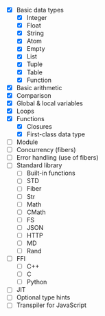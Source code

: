 - [x] Basic data types
   - [x] Integer
   - [x] Float
   - [x] String
   - [x] Atom
   - [x] Empty
   - [x] List
   - [x] Tuple
   - [x] Table
   - [x] Function
- [x] Basic arithmetic
- [x] Comparison
- [x] Global & local variables
- [x] Loops
- [x] Functions
   - [x] Closures
   - [x] First-class data type
- [ ] Module
- [ ] Concurrency (fibers)
- [ ] Error handling (use of fibers)
- [ ] Standard library
   - [ ] Built-in functions
   - [ ] STD
   - [ ] Fiber
   - [ ] Str
   - [ ] Math
   - [ ] CMath
   - [ ] FS
   - [ ] JSON
   - [ ] HTTP
   - [ ] MD
   - [ ] Rand
- [ ] FFI
   - [ ] C++
   - [ ] C
   - [ ] Python
- [ ] JIT
- [ ] Optional type hints
- [ ] Transpiler for JavaScript
